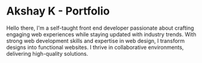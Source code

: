 # Akshay K - Portfolio

Hello there, I'm a self-taught front end developer passionate about crafting engaging web experiences while staying updated with industry trends. With strong web development skills and expertise in web design, I transform designs into functional websites. I thrive in collaborative environments, delivering high-quality solutions.
